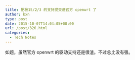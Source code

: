 ```yaml
---
title: 把极1S/2/3 的支持提交进官方 openwrt 了
author: kxn
type: post
date: 2015-10-07T14:04:05+00:00
url: /post/326.html
categories:
  - Tech Notes
---
```


如题，虽然官方 openwrt 的驱动支持还是很渣。不过总比没有强。
